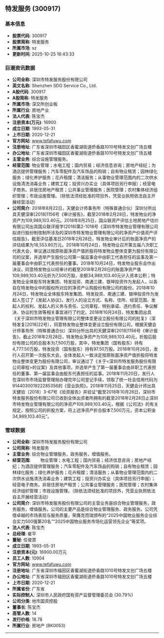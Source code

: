 ## 特发服务 (300917)

### 基本信息

- **股票代码**: 300917
- **股票简称**: 特发服务
- **所属市场**: sz
- **更新时间**: 2025-10-25 16:43:33

### 巨潮资讯数据

- **公司全称**: 深圳市特发服务股份有限公司
- **英文名称**: Shenzhen SDG Service Co., Ltd.
- **A股代码**: 300917
- **A股简称**: 特发服务
- **所属市场**: 深交所创业板
- **所属行业**: 房地产业
- **法人代表**: 陈宝杰
- **注册资本(万元)**: 16900
- **成立日期**: 1993-05-31
- **上市日期**: 2020-12-21
- **官方网站**: www.tefafuwu.com
- **注册地址**: 广东省深圳市福田区香蜜湖街道侨香路1010号特发文创广场五楼
- **办公地址**: 广东省深圳市福田区香蜜湖街道侨香路1010号特发文创广场五楼
- **主营业务**: 综合设施管理服务。
- **经营范围**: 物业管理；水电工程；国内贸易；经济信息咨询；房地产经纪；为酒店提供管理服务；汽车零配件及汽车饰品的购销；自有物业租赁；园林绿化服务；绿化养护服务；花卉租摆；清洁服务；从事物业管理范围内的二次供水设施清洗消毒业务；建筑工程；投资兴办实业（具体项目另行申报）；经营电子商务。非居住房地产租赁；公共事业管理服务；医院管理；农村集体经济组织管理；市政设施管理。（除依法须经批准的项目外，凭营业执照依法自主开展经营活动）
- **公司简介**: 2018年8月22日，天健会计师事务所（特殊普通合伙）深圳分所出具天健深审[2018]1156号《审计报告》，截至2018年2月28日，特发物业的净资产为109,989,103.40元。2018年8月25日，国众联资产评估土地房地产估价有限公司出具国众联评报字(2018)第2-1018号《深圳市特发物业管理有限公司拟进行股份制改制所涉及的深圳市特发物业管理有限公司的净资产价值资产评估报告》，截至评估基准日2018年2月28日，特发物业审计后的账面净资产的评估结果为18,553.80万元。2018年10月24日，特发物业召开第五届八次职工代表大会，审议通过按原账面净资产值折股将特发物业整体变更为股份有限公司的议案，并选举产生股份公司第一届监事会中由职工代表担任的监事及第一届董事会中由职工代表担任的董事。2018年10月24日，特发物业股东会作出决议，同意特发物业以经审计的截至2018年2月28日的账面净资产值109,989,103.40元折为7,500万股，余额34,989,103.40元计入资本公积；特发物业全体股东特发集团、特发投资、南通三建、银坤投资作为发起人，以各自在特发物业中的股权所对应的净资产认购股份有限公司的股份。2018年10月24日，特发物业全体股东特发集团、特发投资、南通三建、银坤投资作为发起人签订了《发起人协议》，发行人的设立方式、名称、住所、经营范围、发起人的权利、发起人的义务与责任、公司章程、特别承诺、违约责任、争议解决、协议的生效等相关事宜进行了约定。2018年10月24日，特发集团出具《关于深圳市特发物业管理有限公司整体变更设立股份有限公司的批复》（深特发复[2018]22号），同意特发物业整体变更设立股份有限公司，根据天健会计师事务所（特殊普通合伙）深圳分所出具的天健深审[2018]1156号《审计报告》，截止2018年2月28日，特发物业净资产为109,989,103.40元，折股后股份有限公司的总股本为7,500万股，其中，特发集团（国有股东）持有4,777.50万股，特发投资（国有股东）持有97.50万股。2018年10月26日，发行人召开第一次股东大会，全体发起人一致决定按原账面净资产值折股将特发物业整体变更为股份有限公司，审议通过了《关于<深圳市特发服务股份有限公司章程>的议案》及其他事项，并选举产生了第一届董事会由非职工代表担任的董事、第一届监事会由股东代表担任的监事。2018年11月20日，发行人在深圳市市场监督管理局办理完毕公司登记手续，领取了统一社会信用代码为914403001922285356的《营业执照》。2018年11月25日，天健会计师出具天健验〔2018〕3-67号《验资报告》并验证“截至2018年10月26日，深圳市特发服务股份有限公司已收到全体出资者所拥有的截至2018年2月28日止深圳市特发物业管理有限公司的净资产109,989,103.40元，根据《公司法》的有关规定，按照公司的折股方案，将上述净资产折合股本7,500万元，资本公积金34,989,103.40元”。

### 雪球数据

- **公司全称**: 深圳市特发服务股份有限公司
- **公司简称**: 特发服务
- **主营业务**: 综合物业管理服务，政务服务，增值服务。
- **经营范围**: 　　物业管理；水电工程；国内贸易；经济信息咨询；房地产经纪；为酒店提供管理服务；汽车零配件及汽车饰品的购销；自有物业租赁；园林绿化服务；绿化养护服务；花卉租摆；清洁服务；从事物业管理范围内的二次供水设施清洗消毒业务；建筑工程；投资兴办实业（具体项目另行申报）；经营电子商务。非居住房地产租赁；公共事业管理服务；医院管理；农村集体经济组织管理；市政设施管理。（除依法须经批准的项目外，凭营业执照依法自主开展经营活动）
- **公司简介**: 深圳市特发服务股份有限公司的主营业务是综合物业管理服务，政务服务，增值服务。公司的主要产品是综合物业管理服务、政务服务。公司凭借卓越的市场表现与服务质量，荣膺克而瑞颁布的“2025中国物业服务企业综合实力500强第20名”“2025中国物业服务市场化运营领先企业”等奖项。
- **法人代表**: 陈宝杰
- **总经理**: 崔平
- **董秘**: 任俊霏
- **成立日期**: 1993-05-31
- **注册资本(元)**: 16900.00万元
- **员工人数**: 10904
- **官方网站**: www.tefafuwu.com
- **注册地址**: 广东省深圳市福田区香蜜湖街道侨香路1010号特发文创广场五楼
- **办公地址**: 广东省深圳市福田区香蜜湖街道侨香路1010号特发文创广场五楼
- **上市日期**: 2020-12-21
- **所属省份**: 广东省
- **实际控制人**: 深圳市人民政府国有资产监督管理委员会 (30.79%)
- **公司分类**: 地市国资控股
- **董事长**: 陈宝杰
- **高管人数**: 14
- **发行价格**: 18.78
- **所属行业**: 房地产 (BK0053)

---